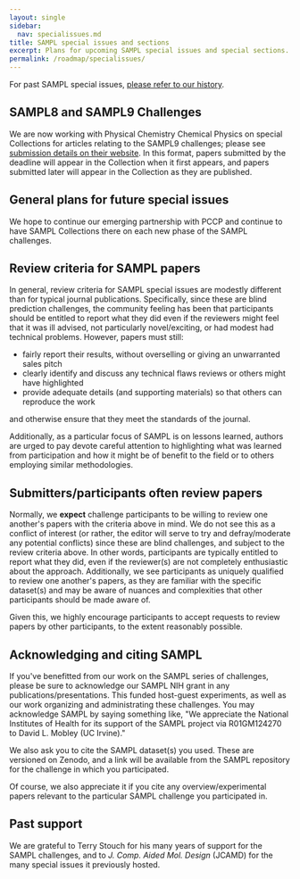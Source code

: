 ```yaml
---
layout: single
sidebar:
  nav: specialissues.md
title: SAMPL special issues and sections
excerpt: Plans for upcoming SAMPL special issues and special sections. For previous special issues, see History
permalink: /roadmap/specialissues/
---
```


For past SAMPL special issues, [please refer to our history](https://samplchallenges.github.io/history/references/).

## SAMPL8 and SAMPL9 Challenges

We are now working with Physical Chemistry Chemical Physics on special Collections for articles relating to the SAMPL9 challenges; please see [submission details on their website](https://www.rsc.org/journals-books-databases/about-journals/calls-for-papers/physical/#undefined). In this format, papers submitted by the deadline will appear in the Collection when it first appears, and papers submitted later will appear in the Collection as they are published. 

## General plans for future special issues

We hope to continue our emerging partnership with PCCP and continue to have SAMPL Collections there on each new phase of the SAMPL challenges.

## Review criteria for SAMPL papers

In general, review criteria for SAMPL special issues are modestly different than for typical journal publications. Specifically, since these are blind prediction challenges, the community feeling has been that participants should be entitled to report what they did even if the reviewers might feel that it was ill advised, not particularly novel/exciting, or had modest had technical problems. However, papers must still:
- fairly report their results, without overselling or giving an unwarranted sales pitch
- clearly identify and discuss any technical flaws reviews or others might have highlighted
- provide adequate details (and supporting materials) so that others can reproduce the work

and otherwise ensure that they meet the standards of the journal.

Additionally, as a particular focus of SAMPL is on lessons learned, authors are urged to pay devote careful attention to highlighting what was learned from participation and how it might be of benefit to the field or to others employing similar methodologies.

## Submitters/participants often review papers

Normally, we **expect** challenge participants to be willing to review one another's papers with the criteria above in mind. We do not see this as a conflict of interest (or rather, the editor will serve to try and defray/moderate any potential conflicts) since these are blind challenges, and subject to the review criteria above. In other words, participants are typically entitled to report what they did, even if the reviewer(s) are not completely enthusiastic about the approach. Additionally, we see participants as uniquely qualified to review one another's papers, as they are familiar with the specific dataset(s) and may be aware of nuances and complexities that other participants should be made aware of.

Given this, we highly encourage participants to accept requests to review papers by other participants, to the extent reasonably possible.

## Acknowledging and citing SAMPL

If you've benefitted from our work on the SAMPL series of challenges, please be sure to acknowledge our SAMPL NIH grant in any publications/presentations. This funded host-guest experiments, as well as our work organizing and administrating these challenges. You may acknowledge SAMPL by saying something like, "We appreciate the National Institutes of Health for its support of the SAMPL project via R01GM124270 to David L. Mobley (UC Irvine)."

We also ask you to cite the SAMPL dataset(s) you used. These are versioned on Zenodo, and a link will be available from the SAMPL repository for the challenge in which you participated.

Of course, we also appreciate it if you cite any overview/experimental papers relevant to the particular SAMPL challenge you participated in.

## Past support

We are grateful to Terry Stouch for his many years of support for the SAMPL challenges, and to *J. Comp. Aided Mol. Design* (JCAMD) for the many special issues it previously hosted.

